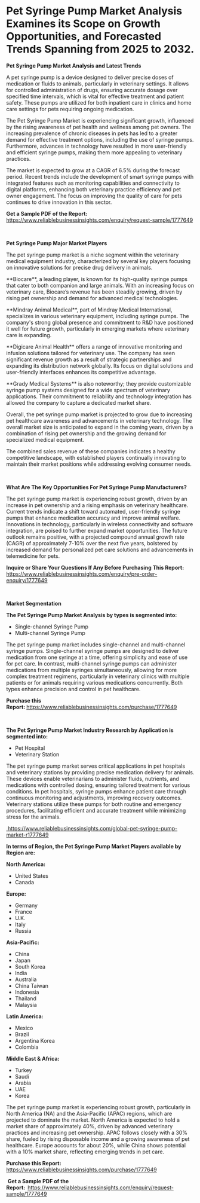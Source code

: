 <p><h1>Pet Syringe Pump Market Analysis Examines its Scope on Growth Opportunities, and Forecasted Trends Spanning from 2025 to 2032.</h1></p><p><strong>Pet Syringe Pump Market Analysis and Latest Trends</strong></p>
<p><p>A pet syringe pump is a device designed to deliver precise doses of medication or fluids to animals, particularly in veterinary settings. It allows for controlled administration of drugs, ensuring accurate dosage over specified time intervals, which is vital for effective treatment and patient safety. These pumps are utilized for both inpatient care in clinics and home care settings for pets requiring ongoing medication.</p><p>The Pet Syringe Pump Market is experiencing significant growth, influenced by the rising awareness of pet health and wellness among pet owners. The increasing prevalence of chronic diseases in pets has led to a greater demand for effective treatment options, including the use of syringe pumps. Furthermore, advances in technology have resulted in more user-friendly and efficient syringe pumps, making them more appealing to veterinary practices.</p><p>The market is expected to grow at a CAGR of 6.5% during the forecast period. Recent trends include the development of smart syringe pumps with integrated features such as monitoring capabilities and connectivity to digital platforms, enhancing both veterinary practice efficiency and pet owner engagement. The focus on improving the quality of care for pets continues to drive innovation in this sector.</p></p>
<p><strong>Get a Sample PDF of the Report:&nbsp;</strong> <a href="https://www.reliablebusinessinsights.com/enquiry/request-sample/1777649?utm_campaign=3202&utm_medium=2&utm_source=Github&utm_content=ia&utm_term=14042025&utm_id=pet-syringe-pump">https://www.reliablebusinessinsights.com/enquiry/request-sample/1777649</a></p>
<p>&nbsp;</p>
<p><strong>Pet Syringe Pump Major Market Players</strong></p>
<p><p>The pet syringe pump market is a niche segment within the veterinary medical equipment industry, characterized by several key players focusing on innovative solutions for precise drug delivery in animals. </p><p>**Biocare**, a leading player, is known for its high-quality syringe pumps that cater to both companion and large animals. With an increasing focus on veterinary care, Biocare’s revenue has been steadily growing, driven by rising pet ownership and demand for advanced medical technologies.</p><p>**Mindray Animal Medical**, part of Mindray Medical International, specializes in various veterinary equipment, including syringe pumps. The company's strong global presence and commitment to R&D have positioned it well for future growth, particularly in emerging markets where veterinary care is expanding.</p><p>**Digicare Animal Health** offers a range of innovative monitoring and infusion solutions tailored for veterinary use. The company has seen significant revenue growth as a result of strategic partnerships and expanding its distribution network globally. Its focus on digital solutions and user-friendly interfaces enhances its competitive advantage.</p><p>**Grady Medical Systems** is also noteworthy; they provide customizable syringe pump systems designed for a wide spectrum of veterinary applications. Their commitment to reliability and technology integration has allowed the company to capture a dedicated market share.</p><p>Overall, the pet syringe pump market is projected to grow due to increasing pet healthcare awareness and advancements in veterinary technology. The overall market size is anticipated to expand in the coming years, driven by a combination of rising pet ownership and the growing demand for specialized medical equipment.</p><p>The combined sales revenue of these companies indicates a healthy competitive landscape, with established players continually innovating to maintain their market positions while addressing evolving consumer needs.</p></p>
<p>&nbsp;</p>
<p><strong>What Are The Key Opportunities For Pet Syringe Pump Manufacturers?</strong></p>
<p><p>The pet syringe pump market is experiencing robust growth, driven by an increase in pet ownership and a rising emphasis on veterinary healthcare. Current trends indicate a shift toward automated, user-friendly syringe pumps that enhance medication accuracy and improve animal welfare. Innovations in technology, particularly in wireless connectivity and software integration, are poised to further expand market opportunities. The future outlook remains positive, with a projected compound annual growth rate (CAGR) of approximately 7-10% over the next five years, bolstered by increased demand for personalized pet care solutions and advancements in telemedicine for pets.</p></p>
<p><strong>Inquire or Share Your Questions If Any Before Purchasing This Report:</strong> <a href="https://www.reliablebusinessinsights.com/enquiry/pre-order-enquiry/1777649?utm_campaign=3202&utm_medium=2&utm_source=Github&utm_content=ia&utm_term=14042025&utm_id=pet-syringe-pump">https://www.reliablebusinessinsights.com/enquiry/pre-order-enquiry/1777649</a></p>
<p>&nbsp;</p>
<p><strong>Market Segmentation</strong></p>
<p><strong>The Pet Syringe Pump Market Analysis by types is segmented into:</strong></p>
<p><ul><li>Single-channel Syringe Pump</li><li>Multi-channel Syringe Pump</li></ul></p>
<p><p>The pet syringe pump market includes single-channel and multi-channel syringe pumps. Single-channel syringe pumps are designed to deliver medication from one syringe at a time, offering simplicity and ease of use for pet care. In contrast, multi-channel syringe pumps can administer medications from multiple syringes simultaneously, allowing for more complex treatment regimens, particularly in veterinary clinics with multiple patients or for animals requiring various medications concurrently. Both types enhance precision and control in pet healthcare.</p></p>
<p><strong>Purchase this Report:&nbsp;</strong><a href="https://www.reliablebusinessinsights.com/purchase/1777649?utm_campaign=3202&utm_medium=2&utm_source=Github&utm_content=ia&utm_term=14042025&utm_id=pet-syringe-pump">https://www.reliablebusinessinsights.com/purchase/1777649</a></p>
<p>&nbsp;</p>
<p><strong>The Pet Syringe Pump Market Industry Research by Application is segmented into:</strong></p>
<p><ul><li>Pet Hospital</li><li>Veterinary Station</li></ul></p>
<p><p>The pet syringe pump market serves critical applications in pet hospitals and veterinary stations by providing precise medication delivery for animals. These devices enable veterinarians to administer fluids, nutrients, and medications with controlled dosing, ensuring tailored treatment for various conditions. In pet hospitals, syringe pumps enhance patient care through continuous monitoring and adjustments, improving recovery outcomes. Veterinary stations utilize these pumps for both routine and emergency procedures, facilitating efficient and accurate treatment while minimizing stress for the animals.</p></p>
<p><a href="https://www.reliablebusinessinsights.com/global-pet-syringe-pump-market-r1777649?utm_campaign=3202&utm_medium=2&utm_source=Github&utm_content=ia&utm_term=14042025&utm_id=pet-syringe-pump">&nbsp;https://www.reliablebusinessinsights.com/global-pet-syringe-pump-market-r1777649</a></p>
<p><strong>In terms of Region, the Pet Syringe Pump Market Players available by Region are:</strong></p>
<p>
    <p> <strong> North America: </strong>
        <ul>
            <li>United States</li>
            <li>Canada</li>
        </ul>
        </p> 
    <p> <strong> Europe: </strong>
        <ul>
            <li>Germany</li>
            <li>France</li>
            <li>U.K.</li>
            <li>Italy</li>
            <li>Russia</li>
        </ul>
        </p> 
    <p> <strong> Asia-Pacific: </strong>
        <ul>
            <li>China</li>
            <li>Japan</li>
            <li>South Korea</li>
            <li>India</li>
            <li>Australia</li>
            <li>China Taiwan</li>
            <li>Indonesia</li>
            <li>Thailand</li>
            <li>Malaysia</li>
        </ul>
        </p> 
    <p> <strong> Latin America: </strong>
        <ul>
            <li>Mexico</li>
            <li>Brazil</li>
            <li>Argentina Korea</li>
            <li>Colombia</li>
        </ul>
        </p> 
    <p> <strong> Middle East & Africa: </strong>
        <ul>
            <li>Turkey</li>
            <li>Saudi</li>
            <li>Arabia</li>
            <li>UAE</li>
            <li>Korea</li>
        </ul>
    </p>
    </p>
<p><p>The pet syringe pump market is experiencing robust growth, particularly in North America (NA) and the Asia-Pacific (APAC) regions, which are projected to dominate the market. North America is expected to hold a market share of approximately 40%, driven by advanced veterinary practices and increasing pet ownership. APAC follows closely with a 30% share, fueled by rising disposable income and a growing awareness of pet healthcare. Europe accounts for about 20%, while China shows potential with a 10% market share, reflecting emerging trends in pet care.</p></p>
<p><strong>Purchase this Report: </strong><a href="https://www.reliablebusinessinsights.com/purchase/1777649?utm_campaign=3202&utm_medium=2&utm_source=Github&utm_content=ia&utm_term=14042025&utm_id=pet-syringe-pump">https://www.reliablebusinessinsights.com/purchase/1777649</a></p>
<p>&nbsp;<strong>Get a Sample PDF of the Report:&nbsp;&nbsp;</strong><a href="https://www.reliablebusinessinsights.com/enquiry/request-sample/1777649?utm_campaign=3202&utm_medium=2&utm_source=Github&utm_content=ia&utm_term=14042025&utm_id=pet-syringe-pump">https://www.reliablebusinessinsights.com/enquiry/request-sample/1777649</a></p>
<p><strong></strong></p>
<p><p></p><p></p><p></p></p>